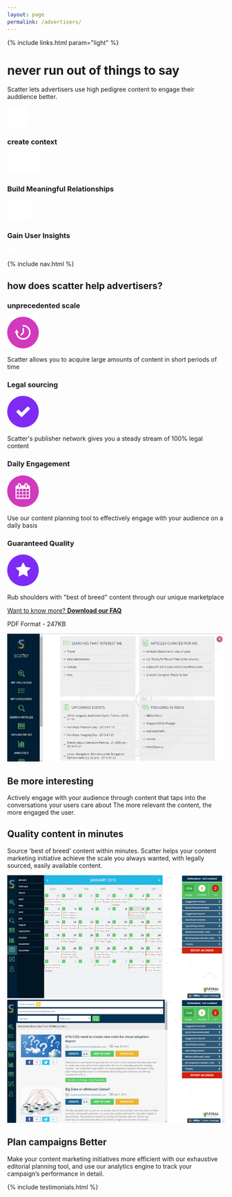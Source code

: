 ```yaml
---
layout: page
permalink: /advertisers/
---
```


<!-- hero -->
<div id="hero" class="hero hero__advertisers">
  <div class="container">
    <div class="row header-trans">
      {% include links.html param="light" %}
    </div>
    <div class="hero-content tac">
      <h1 class="hd-1">never run out of things to say</h1>
      <p class="summary">Scatter lets advertisers use high pedigree content to engage their auddience better.</p>
    </div>
    <div class="row">
      <div class="col-md-4 tac">
        <img src="/img/i-context.png" alt="">
        <h3 class="hd-3">create context</h3>
      </div>
      <div class="col-md-4 tac">
        <img src="/img/i-relationships.png" alt="">
        <h3 class="hd-3">Build Meaningful Relationships</h3>
      </div>
      <div class="col-md-4 tac">
        <img src="/img/i-insights.png" alt="">
        <h3 class="hd-3">Gain User Insights</h3>
      </div>
    </div>
  </div>
  <div class="skip tac">
    <a href="#content"><img src="/img/i-arrow.png" alt=""></a>
  </div>
</div>
<!-- /hero -->

{% include nav.html %}

<div id="advertisers" class="section">
  <div class="container">
    <h2 class="hd-2 tac">how does scatter help advertisers?</h2>
    <div class="row breathe">
      <div class="col-md-3">
        <div class="tac">
          <h3 class="hd-3">unprecedented scale</h3>
          <img src="/img/i-time.png" alt="">
          <p class="brief-text">Scatter allows you to acquire large amounts of content in short periods of time</p>
        </div>
      </div>
      <div class="col-md-3">
        <div class="tac">
          <h3 class="hd-3">Legal sourcing</h3>
          <img src="/img/i-legal.png" alt="">
          <p class="brief-text">Scatter's publisher network gives you a steady stream of 100% legal content</p>
        </div>
      </div>
      <div class="col-md-3">
        <div class="tac">
          <h3 class="hd-3">Daily Engagement</h3>
          <img src="/img/i-engagement.png" alt="">
          <p class="brief-text">Use our content planning tool to effectively engage with your audience on a daily basis</p>
        </div>
      </div>
      <div class="col-md-3">
        <div class="tac">
          <h3 class="hd-3">Guaranteed Quality</h3>
          <img src="/img/i-quality.png" alt="">
          <p class="brief-text">Rub shoulders with "best of breed" content through our unique marketplace</p>
        </div>
      </div>
    </div>
    <div class="tac">
      <p><a href="/files/scatter-advertiser-faqs.pdf" class="btn btn-action">Want to know more? <b>Download our FAQ</b></a></p>
      <p>PDF Format - 247KB</p>
    </div>
  </div>
</div>

<div id="features">
  <div class="feature feature-gray">
    <div class="container">
      <div class="row">
        <div class="col-md-4">
          <img src="/img/feature-dashboard.jpg" alt="">
        </div>
        <div class="col-md-8">
          <div class="feature-content">
            <h2 class="hd-2">Be more interesting</h2>
            <p class="brief-text">Actively engage with your audience through content that taps into the conversations your users care about The more relevant the content, the more engaged the user.</p>
          </div>
        </div>
      </div>
    </div>
  </div>
  <div class="feature feature-alt">
    <div class="container">
      <div class="row">
        <div class="col-md-8">
          <div class="feature-content">
            <h2 class="hd-2">Quality content in minutes</h2>
            <p class="brief-text">Source 'best of breed' content within minutes. Scatter helps your content marketing initiative achieve the scale you always wanted, with legally sourced, easily available content.</p>
          </div>
        </div>
        <div class="col-md-4">
          <img src="/img/feature-calendar.jpg" alt="">
        </div>
      </div>
    </div>
  </div>
  <div class="feature feature-gray">
    <div class="container">
      <div class="row">
        <div class="col-md-4">
          <img src="/img/feature-searchresult.jpg" alt="">
        </div>
        <div class="col-md-8">
          <div class="feature-content">
            <h2 class="hd-2">Plan campaigns Better</h2>
            <p class="brief-text">Make your content marketing initiatives more efficient with our exhaustive editorial planning tool, and use our analytics engine to track your campaign’s performance in detail.</p>
          </div>
        </div>
      </div>
    </div>
  </div>
</div>

{% include testimonials.html %}